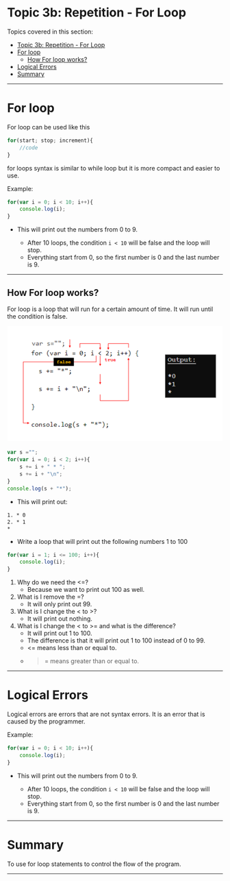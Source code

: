 # Topic 3b: Repetition - For Loop


Topics covered in this section: <br>
- [Topic 3b: Repetition - For Loop](#topic-3b-repetition---for-loop)
- [For loop](#for-loop)
  - [How For loop works?](#how-for-loop-works)
- [Logical Errors](#logical-errors)
- [Summary](#summary)


----------------------------------

# For loop


For loop can be used like this 
``` Javascript
for(start; stop; increment){
    //code
}
```
for loops syntax is similar to while loop but it is more compact and easier to use.

Example:
``` Javascript
for(var i = 0; i < 10; i++){
    console.log(i);
}
```
- This will print out the numbers from 0 to 9.

    - After 10 loops, the condition ```i < 10``` will be false and the loop will stop.
    - Everything start from 0, so the first number is 0 and the last number is 9.


----------------------------------

## How For loop works?


For loop is a loop that will run for a certain amount of time. It will run until the condition is false.

![Alt text](Images/11.png)


``` Javascript
var s ="";
for(var i = 0; i < 2; i++){
    s += i + " * ";
    s += i + "\n";
}
console.log(s + "*");
```
- This will print out:
```
1. * 0
2. * 1
*
```

- Write a loop that will print out the following numbers 1 to 100
``` Javascript
for(var i = 1; i <= 100; i++){
    console.log(i);
}
```
1. Why do we need the <=?
   - Because we want to print out 100 as well.
2. What is I remove the =?
   - It will only print out 99.
3. What is I change the < to >?
   - It will print out nothing.
4. What is I change the < to >= and what is the difference?
   - It will print out 1 to 100.
   - The difference is that it will print out 1 to 100 instead of 0 to 99.
   - <= means less than or equal to.
   - >= means greater than or equal to.

----------------------------------

# Logical Errors


Logical errors are errors that are not syntax errors. It is an error that is caused by the programmer.

Example:
``` Javascript
for(var i = 0; i < 10; i++){
    console.log(i);
}
```
- This will print out the numbers from 0 to 9.

    - After 10 loops, the condition ```i < 10``` will be false and the loop will stop.
    - Everything start from 0, so the first number is 0 and the last number is 9.


----------------------------------


# Summary 

To use for loop statements to control the flow of the program.

----------------------------------


